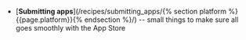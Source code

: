 * [**Submitting apps**](/recipes/submitting_apps/{% section platform %}{{page.platform}}{% endsection %}/) -- small things to make sure all goes smoothly with the App Store
